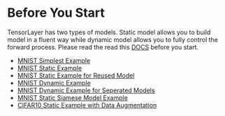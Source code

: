 # Before You Start

TensorLayer has two types of models.
Static model allows you to build model in a fluent way while dynamic model allows you to fully control the forward process.
Please read the read this [DOCS](https://tensorlayer.readthedocs.io/en/latest/user/get_start_model.html#) before you start.

- [MNIST Simplest Example](https://github.com/tensorlayer/tensorlayer/blob/master/examples/basic_tutorials/tutorial_mnist_simple.py)
- [MNIST Static Example](https://github.com/tensorlayer/tensorlayer/blob/master/examples/basic_tutorials/tutorial_mnist_mlp_static.py)
- [MNIST Static Example for Reused Model](https://github.com/tensorlayer/tensorlayer/blob/master/examples/basic_tutorials/tutorial_mnist_mlp_static_2.py)
- [MNIST Dynamic Example](https://github.com/tensorlayer/tensorlayer/blob/master/examples/basic_tutorials/tutorial_mnist_mlp_dynamic.py)
- [MNIST Dynamic Example for Seperated Models](https://github.com/tensorlayer/tensorlayer/blob/master/examples/basic_tutorials/tutorial_mnist_mlp_dynamic_2.py)
- [MNIST Static Siamese Model Example](https://github.com/tensorlayer/tensorlayer/blob/master/examples/basic_tutorials/tutorial_mnist_siamese.py)
- [CIFAR10 Static Example with Data Augmentation](https://github.com/tensorlayer/tensorlayer/blob/master/examples/basic_tutorials/tutorial_cifar10_cnn_static.py)

